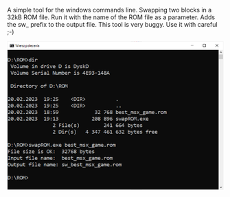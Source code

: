 A simple tool for the windows commands line.
Swapping two blocks in a 32kB ROM file. Run it with the name of the ROM file as a parameter. Adds the sw_  prefix to the output file.
This tool is very buggy. Use it with careful ;-)

![swapROM](/photos/swapROM.png)


